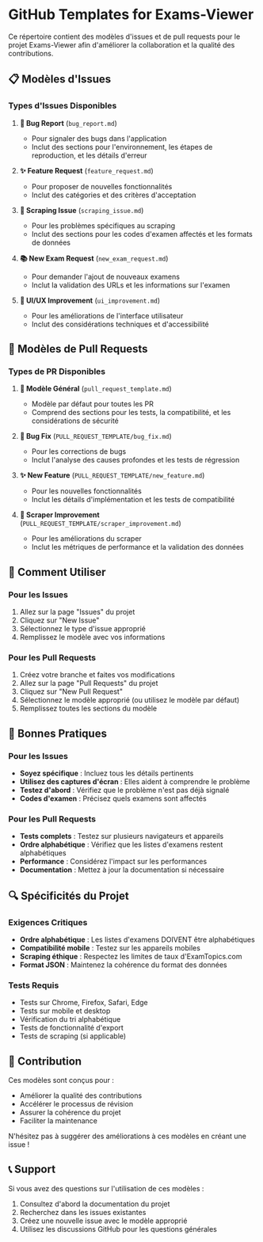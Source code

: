 # GitHub Templates for Exams-Viewer

Ce répertoire contient des modèles d'issues et de pull requests pour le projet Exams-Viewer afin d'améliorer la collaboration et la qualité des contributions.

## 📋 Modèles d'Issues

### Types d'Issues Disponibles

1. **🐛 Bug Report** (`bug_report.md`)

   - Pour signaler des bugs dans l'application
   - Inclut des sections pour l'environnement, les étapes de reproduction, et les détails d'erreur

2. **✨ Feature Request** (`feature_request.md`)

   - Pour proposer de nouvelles fonctionnalités
   - Inclut des catégories et des critères d'acceptation

3. **🔧 Scraping Issue** (`scraping_issue.md`)

   - Pour les problèmes spécifiques au scraping
   - Inclut des sections pour les codes d'examen affectés et les formats de données

4. **📚 New Exam Request** (`new_exam_request.md`)

   - Pour demander l'ajout de nouveaux examens
   - Inclut la validation des URLs et les informations sur l'examen

5. **🎨 UI/UX Improvement** (`ui_improvement.md`)
   - Pour les améliorations de l'interface utilisateur
   - Inclut des considérations techniques et d'accessibilité

## 🔄 Modèles de Pull Requests

### Types de PR Disponibles

1. **📝 Modèle Général** (`pull_request_template.md`)

   - Modèle par défaut pour toutes les PR
   - Comprend des sections pour les tests, la compatibilité, et les considérations de sécurité

2. **🐛 Bug Fix** (`PULL_REQUEST_TEMPLATE/bug_fix.md`)

   - Pour les corrections de bugs
   - Inclut l'analyse des causes profondes et les tests de régression

3. **✨ New Feature** (`PULL_REQUEST_TEMPLATE/new_feature.md`)

   - Pour les nouvelles fonctionnalités
   - Inclut les détails d'implémentation et les tests de compatibilité

4. **🔧 Scraper Improvement** (`PULL_REQUEST_TEMPLATE/scraper_improvement.md`)
   - Pour les améliorations du scraper
   - Inclut les métriques de performance et la validation des données

## 🚀 Comment Utiliser

### Pour les Issues

1. Allez sur la page "Issues" du projet
2. Cliquez sur "New Issue"
3. Sélectionnez le type d'issue approprié
4. Remplissez le modèle avec vos informations

### Pour les Pull Requests

1. Créez votre branche et faites vos modifications
2. Allez sur la page "Pull Requests" du projet
3. Cliquez sur "New Pull Request"
4. Sélectionnez le modèle approprié (ou utilisez le modèle par défaut)
5. Remplissez toutes les sections du modèle

## 📝 Bonnes Pratiques

### Pour les Issues

- **Soyez spécifique** : Incluez tous les détails pertinents
- **Utilisez des captures d'écran** : Elles aident à comprendre le problème
- **Testez d'abord** : Vérifiez que le problème n'est pas déjà signalé
- **Codes d'examen** : Précisez quels examens sont affectés

### Pour les Pull Requests

- **Tests complets** : Testez sur plusieurs navigateurs et appareils
- **Ordre alphabétique** : Vérifiez que les listes d'examens restent alphabétiques
- **Performance** : Considérez l'impact sur les performances
- **Documentation** : Mettez à jour la documentation si nécessaire

## 🔍 Spécificités du Projet

### Exigences Critiques

- **Ordre alphabétique** : Les listes d'examens DOIVENT être alphabétiques
- **Compatibilité mobile** : Testez sur les appareils mobiles
- **Scraping éthique** : Respectez les limites de taux d'ExamTopics.com
- **Format JSON** : Maintenez la cohérence du format des données

### Tests Requis

- Tests sur Chrome, Firefox, Safari, Edge
- Tests sur mobile et desktop
- Vérification du tri alphabétique
- Tests de fonctionnalité d'export
- Tests de scraping (si applicable)

## 🤝 Contribution

Ces modèles sont conçus pour :

- Améliorer la qualité des contributions
- Accélérer le processus de révision
- Assurer la cohérence du projet
- Faciliter la maintenance

N'hésitez pas à suggérer des améliorations à ces modèles en créant une issue !

## 📞 Support

Si vous avez des questions sur l'utilisation de ces modèles :

1. Consultez d'abord la documentation du projet
2. Recherchez dans les issues existantes
3. Créez une nouvelle issue avec le modèle approprié
4. Utilisez les discussions GitHub pour les questions générales
